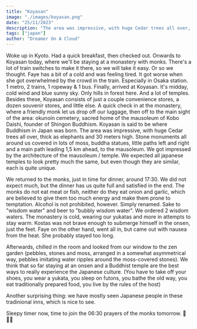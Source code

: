 ```yaml
---
title: "Koyasan"
image: "./images/koyasan.png"
date: "25/11/2023"
description: "The area was impressive, with huge Cedar trees all over, thick as elephants and 30 meters high."
tags: ["japan"]
author: "Dreamer On A Cloud"
---
```


Woke up in Kyoto.
Had a quick breakfast, then checked out.
Onwards to Koyasan today, where we'll be staying at a monastery with monks.
There's a lot of train switches to make it there, so we will take it easy. Or so we thought. Faye has a bit of a cold and was feeling tired. It got worse when she got overwhelmed by the crowd in the train. Especially in Osaka station.
1 metro, 2 trains, 1 ropeway & 1 bus. Finally, arrived at Koyasan. It's midday, cold wind and  blue sunny sky. Only hills in forest here. And a lot of temples. Besides these, Koyasan consists of just a couple convenience stores, a dozen souvenir stores, and little else.
A quick check in at the monastery, where a friendly monk let us drop off our luggage, then off to the main sight of the area: okunoin cemetery, sacred home of the mausoleum of Kobo Daishi, founder of Shingon Buddhism. Koyasan is said to be where Buddhism in Japan was born.
The area was impressive, with huge Cedar trees all over, thick as elephants and 30 meters high.
Stone monuments all around us covered in lots of moss, buddha statues, little paths left and right and a main path leading 1,5 km ahead, to the mausoleum. We got impressed by the architecture of the mausoleum / temple. We expected all japanese temples to look pretty much the same, but even though they are similar, each is quite unique.

We returned to the monks, just in time for dinner, around 17:30.
We did not expect much, but the dinner has us quite full and satisfied in the end. The monks do not eat meat or fish, neither do they eat onion and garlic, which are believed to give them too much energy and make them prone to temptation.
Alcohol is not prohibited, however. Simply renamed. Sake to "wisdom water" and beer to "bubbly wisdom water". We ordered 2 wisdom waters.
The monastery is cold, wearing our yukatas and more in attempts to stay warm. Kostas was not brave enough to submerge himself in the onsen, just the feet. Faye on the other hand, went all in, but came out with nausea from the heat. She probably stayed too long.

Afterwards, chilled in the room and looked from our window to the zen garden (pebbles, stones and moss, arranged in a somewhat asymmetrical way, pebbles imitating water ripples around the moss-covered stones). We think that so far staying at an onsen and a Buddhist temple are the best ways to really experience the Japanese culture.
(You have to take off your shoes, you wear a yukata, you sleep on futons, you bathe the old way, you eat traditionally prepared food, you live by the rules of the host)

Another surprising thing: we have mostly seen Japanese people in these tradinional inns, which is nice to see.

Sleepy timer now, time to join the 06:30 prayers of the monks tomorrow. 📿🙏🏼